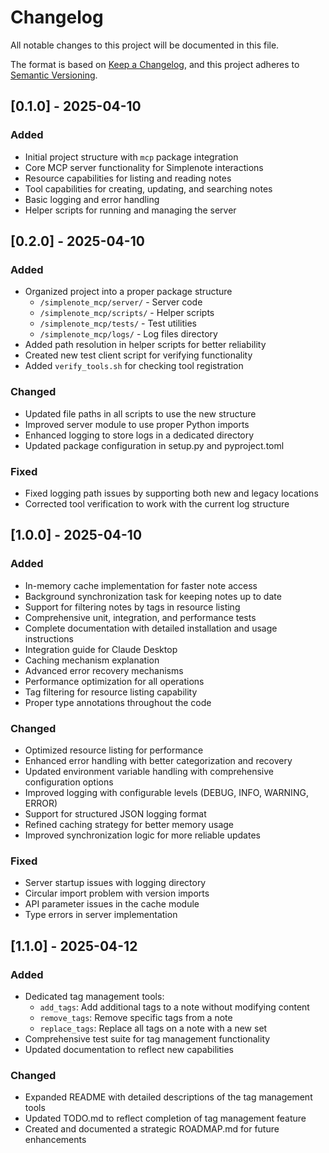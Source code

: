 # Changelog

All notable changes to this project will be documented in this file.

The format is based on [Keep a Changelog](https://keepachangelog.com/en/1.0.0/),
and this project adheres to [Semantic Versioning](https://semver.org/spec/v2.0.0.html).

## [0.1.0] - 2025-04-10

### Added
- Initial project structure with `mcp` package integration
- Core MCP server functionality for Simplenote interactions
- Resource capabilities for listing and reading notes
- Tool capabilities for creating, updating, and searching notes
- Basic logging and error handling
- Helper scripts for running and managing the server

## [0.2.0] - 2025-04-10

### Added
- Organized project into a proper package structure
  - `/simplenote_mcp/server/` - Server code
  - `/simplenote_mcp/scripts/` - Helper scripts
  - `/simplenote_mcp/tests/` - Test utilities
  - `/simplenote_mcp/logs/` - Log files directory
- Added path resolution in helper scripts for better reliability
- Created new test client script for verifying functionality
- Added `verify_tools.sh` for checking tool registration

### Changed
- Updated file paths in all scripts to use the new structure
- Improved server module to use proper Python imports
- Enhanced logging to store logs in a dedicated directory
- Updated package configuration in setup.py and pyproject.toml

### Fixed
- Fixed logging path issues by supporting both new and legacy locations
- Corrected tool verification to work with the current log structure

## [1.0.0] - 2025-04-10

### Added
- In-memory cache implementation for faster note access 
- Background synchronization task for keeping notes up to date
- Support for filtering notes by tags in resource listing
- Comprehensive unit, integration, and performance tests
- Complete documentation with detailed installation and usage instructions
- Integration guide for Claude Desktop
- Caching mechanism explanation
- Advanced error recovery mechanisms
- Performance optimization for all operations
- Tag filtering for resource listing capability
- Proper type annotations throughout the code

### Changed
- Optimized resource listing for performance
- Enhanced error handling with better categorization and recovery
- Updated environment variable handling with comprehensive configuration options
- Improved logging with configurable levels (DEBUG, INFO, WARNING, ERROR)
- Support for structured JSON logging format
- Refined caching strategy for better memory usage
- Improved synchronization logic for more reliable updates

### Fixed
- Server startup issues with logging directory
- Circular import problem with version imports
- API parameter issues in the cache module
- Type errors in server implementation

## [1.1.0] - 2025-04-12

### Added
- Dedicated tag management tools:
  - `add_tags`: Add additional tags to a note without modifying content
  - `remove_tags`: Remove specific tags from a note
  - `replace_tags`: Replace all tags on a note with a new set
- Comprehensive test suite for tag management functionality
- Updated documentation to reflect new capabilities

### Changed
- Expanded README with detailed descriptions of the tag management tools
- Updated TODO.md to reflect completion of tag management feature
- Created and documented a strategic ROADMAP.md for future enhancements